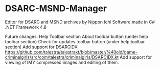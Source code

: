 # DSARC-MSND-Manager
Editor for DSARC and MSND archives by Nippon Ichi Software made in C# .NET Framework 4.8

Future changes:
Help Toolbar section
About toolbar button (under help toolbar section)
Check for updates toolbar button (under help toolbar section)
Add support for DSARCIDX https://github.com/talestra/talestrakt/blob/master/%40old/game-criminalgirls/src/com/talestra/criminalgirls/DSARCIDX.kt
Add support for viewing of IMY compressed images and editing of them.